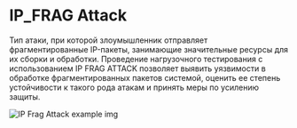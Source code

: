# IP_FRAG Attack

Тип атаки, при которой злоумышленник отправляет фрагментированные IP-пакеты, занимающие значительные ресурсы для их сборки и обработки. Проведение нагрузочного тестирования с использованием IP FRAG ATTACK позволяет выявить уязвимости в обработке фрагментированных пакетов системой, оценить ее степень устойчивости к такого рода атакам и принять меры по усилению защиты.

![IP Frag Attack example img]([https://myoctocat.com/assets/images/base-octocat.svg](https://github.com/Fireng/Load-Stress-DDoS-Test/blob/main/assets/images/IP_FRAG_Exmp.png))
